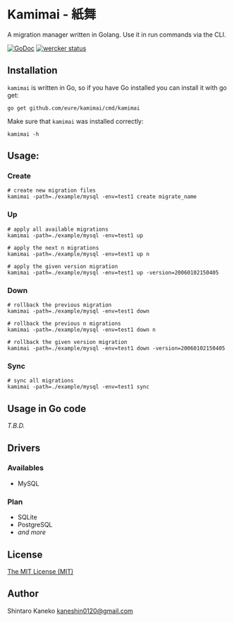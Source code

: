# Kamimai - 紙舞

A migration manager written in Golang. Use it in run commands via the CLI.

[![GoDoc](https://godoc.org/github.com/eure/kamimai?status.svg)](https://godoc.org/github.com/eure/kamimai)
[![wercker status](https://app.wercker.com/status/14ef1b50d66855fbe9c5f17e6e60edd8/s/master "wercker status")](https://app.wercker.com/project/bykey/14ef1b50d66855fbe9c5f17e6e60edd8)

## Installation

`kamimai` is written in Go, so if you have Go installed you can install it with go get:

```shell
go get github.com/eure/kamimai/cmd/kamimai
```

Make sure that `kamimai` was installed correctly:

```shell
kamimai -h
```

## Usage:

### Create

```shell
# create new migration files
kamimai -path=./example/mysql -env=test1 create migrate_name
```

### Up

```shell
# apply all available migrations
kamimai -path=./example/mysql -env=test1 up

# apply the next n migrations
kamimai -path=./example/mysql -env=test1 up n

# apply the given version migration
kamimai -path=./example/mysql -env=test1 up -version=20060102150405
```

### Down

```shell
# rollback the previous migration
kamimai -path=./example/mysql -env=test1 down

# rollback the previous n migrations
kamimai -path=./example/mysql -env=test1 down n

# rollback the given version migration
kamimai -path=./example/mysql -env=test1 down -version=20060102150405
```

### Sync

```shell
# sync all migrations
kamimai -path=./example/mysql -env=test1 sync
```

## Usage in Go code 

_T.B.D._

## Drivers

### Availables

- MySQL

### Plan

- SQLite
- PostgreSQL
- _and more_

## License

[The MIT License (MIT)](http://kaneshin.mit-license.org/)


## Author

Shintaro Kaneko <kaneshin0120@gmail.com>

